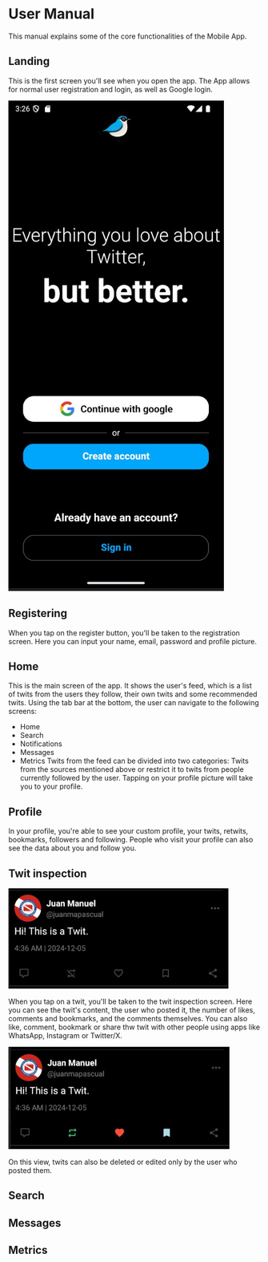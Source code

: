 # User Manual

This manual explains some of the core functionalities of the Mobile App.

## Landing
This is the first screen you'll see when you open the app. 
The App allows for normal user registration and login, as well as Google login.

![landing.png](landing.jpg)

## Registering
When you tap on the register button, you'll be taken to the registration screen. 
Here you can input your name, email, password and profile picture.

## Home
This is the main screen of the app. It shows the user's feed, which is a list of twits from the users they follow, their own twits and some recommended twits.
Using the tab bar at the bottom, the user can navigate to the following screens:
- Home
- Search
- Notifications
- Messages
- Metrics
Twits from the feed can be divided into two categories: Twits from the sources mentioned above or restrict it to twits from people currently followed by the user.
Tapping on your profile picture will take you to your profile.

## Profile
In your profile, you're able to see your custom profile, your twits, retwits, bookmarks, followers and following.
People who visit your profile can also see the data about you and follow you.

## Twit inspection
![twit.png](twit.jpg)

When you tap on a twit, you'll be taken to the twit inspection screen. Here you can see the twit's content, the user who posted it, the number of likes, comments and bookmarks, and the comments themselves.
You can also like, comment, bookmark or share thw twit with other people using apps like WhatsApp, Instagram or Twitter/X.

![twit-interacted.png](twit-interacted.jpg)

On this view, twits can also be deleted or edited only by the user who posted them.

## Search

## Messages

## Metrics